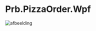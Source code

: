 # Prb.PizzaOrder.Wpf
![afbeelding](https://user-images.githubusercontent.com/113888144/210789494-8a1f7f8f-ecda-4404-9b2b-bb2bf0b8aeac.png)
